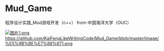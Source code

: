 # Mud_Game
程序设计实践_Mud游戏开发（c++）
from 中国海洋大学（OUC）

[![图片1.png]([.\image\图片1.png](https://github.com/KaiFengLikeWritingCode/Mud_Game/blob/master/image/%E5%9B%BE%E7%89%871.png))](https://github.com/KaiFengLikeWritingCode/Mud_Game/blob/master/image/%E5%9B%BE%E7%89%871.png)https://github.com/KaiFengLikeWritingCode/Mud_Game/blob/master/image/%E5%9B%BE%E7%89%871.png
